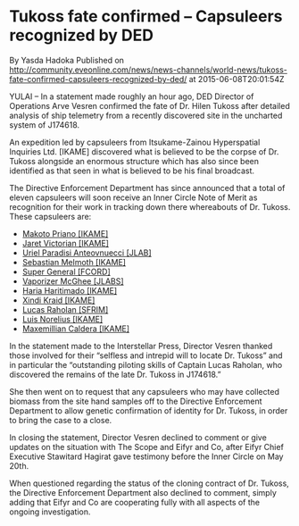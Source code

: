 # Tukoss fate confirmed – Capsuleers recognized by DED
By Yasda Hadoka
Published on http://community.eveonline.com/news/news-channels/world-news/tukoss-fate-confirmed-capsuleers-recognized-by-ded/ at 2015-06-08T20:01:54Z

YULAI – In a statement made roughly an hour ago, DED Director of Operations Arve Vesren confirmed the fate of Dr. Hilen Tukoss after detailed analysis of ship telemetry from a recently discovered site in the uncharted system of J174618.

An expedition led by capsuleers from Itsukame-Zainou Hyperspatial Inquiries Ltd. [IKAME] discovered what is believed to be the corpse of Dr. Tukoss alongside an enormous structure which has also since been identified as that seen in what is believed to be his final broadcast.

The Directive Enforcement Department has since announced that a total of eleven capsuleers will soon receive an Inner Circle Note of Merit as recognition for their work in tracking down there whereabouts of Dr. Tukoss. These capsuleers are:

- [Makoto Priano [IKAME]](https://gate.eveonline.com/Profile/Makoto%20Priano)
- [Jaret Victorian [IKAME]](https://gate.eveonline.com/Profile/Jaret%20Victorian)
- [Uriel Paradisi Anteovnuecci [JLAB]](https://gate.eveonline.com/Profile/Uriel%20Paradisi%20Anteovnuecci)
- [Sebastian Melmoth [IKAME]](https://gate.eveonline.com/Profile/Sebastian%20Melmoth)
- [Super General [FCORD]](https://gate.eveonline.com/Profile/Super%20General)
- [Vaporizer McGhee [JLABS]](https://gate.eveonline.com/Profile/Vaporizer%20McGhee)
- [Haria Haritimado [IKAME]](https://gate.eveonline.com/Profile/Haria%20Haritimado)
- [Xindi Kraid [IKAME]](https://gate.eveonline.com/Profile/Xindi%20Kraid)
- [Lucas Raholan [SFRIM]](https://gate.eveonline.com/Profile/Lucas%20Raholan)
- [Luis Norelius [IKAME]](https://gate.eveonline.com/Profile/Luis%20Norelius)
- [Maxemillian Caldera [IKAME]](https://gate.eveonline.com/Profile/Maxemillian%20Caldera)

In the statement made to the Interstellar Press, Director Vesren thanked those involved for their “selfless and intrepid will to locate Dr. Tukoss” and in particular the “outstanding piloting skills of Captain Lucas Raholan, who discovered the remains of the late Dr. Tukoss in J174618.”

She then went on to request that any capsuleers who may have collected biomass from the site hand samples off to the Directive Enforcement Department to allow genetic confirmation of identity for Dr. Tukoss, in order to bring the case to a close.

In closing the statement, Director Vesren declined to comment or give updates on the situation with The Scope and Eifyr and Co, after Eifyr Chief Executive Stawitard Hagirat gave testimony before the Inner Circle on May 20th.

When questioned regarding the status of the cloning contract of Dr. Tukoss, the Directive Enforcement Department also declined to comment, simply adding that Eifyr and Co are cooperating fully with all aspects of the ongoing investigation.

